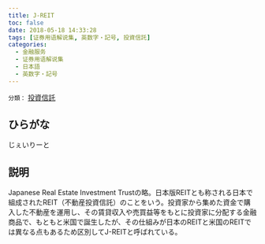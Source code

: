 ```yaml
---
title: J-REIT
toc: false
date: 2018-05-18 14:33:28
tags: [证券用语解说集, 英数字・記号, 投資信託]
categories:
  - 金融服务
  - 证券用语解说集
  - 日本語
  - 英数字・記号
---
```


`分類：` [投資信託](/tags/投資信託/)

## ひらがな

じぇいりーと

## 説明

Japanese Real Estate Investment Trustの略。日本版REITとも称される日本で組成されたREIT（不動産投資信託）のことをいう。投資家から集めた資金で購入した不動産を運用し、その賃貸収入や売買益等をもとに投資家に分配する金融商品で、もともと米国で誕生したが、その仕組みが日本のREITと米国のREITでは異なる点もあるため区別してJ-REITと呼ばれている。
